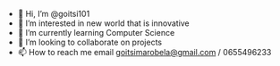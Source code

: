 - 👋 Hi, I’m @goitsi101
- 👀 I’m interested in new world that is innovative 
- 🌱 I’m currently learning Computer Science 
- 💞️ I’m looking to collaborate on projects 
- 📫 How to reach me email goitsimarobela@gmail.com / 0655496233

<!---
goitsi101/goitsi101 is a ✨ special ✨ repository because its `README.md` (this file) appears on your GitHub profile.
You can click the Preview link to take a look at your changes.
--->
